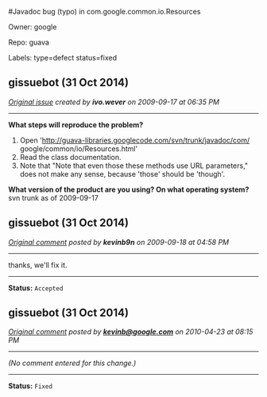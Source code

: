 #Javadoc bug (typo) in com.google.common.io.Resources

Owner: google

Repo: guava

Labels: type=defect status=fixed 

## gissuebot (31 Oct 2014)

_[Original issue](https://code.google.com/p/guava-libraries/issues/detail?id=3) created by **ivo.wever** on 2009-09-17 at 06:35 PM_

---

<b>What steps will reproduce the problem?</b>
1. Open 'http://guava-libraries.googlecode.com/svn/trunk/javadoc/com/
google/common/io/Resources.html'
2. Read the class documentation.
3. Note that "Note that even those these methods use URL parameters," does 
not make any sense, because 'those' should be 'though'.

<b>What version of the product are you using? On what operating system?</b>
svn trunk as of 2009-09-17


## gissuebot (31 Oct 2014)

_[Original comment](https://code.google.com/p/guava-libraries/issues/detail?id=3#c1) posted by **kevinb9n** on 2009-09-18 at 04:58 PM_

---

thanks, we'll fix it.

---

**Status:** `Accepted`


## gissuebot (31 Oct 2014)

_[Original comment](https://code.google.com/p/guava-libraries/issues/detail?id=3#c2) posted by **kevinb@google.com** on 2010-04-23 at 08:15 PM_

---

_(No comment entered for this change.)_

---

**Status:** `Fixed`


